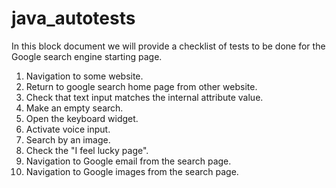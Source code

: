 # java_autotests

In this block document we will provide a checklist of tests to be done for the Google search engine starting page.

1. Navigation to some website.
2. Return to google search home page from other website.
3. Check that text input matches the internal attribute value.
4. Make an empty search.
5. Open the keyboard widget.
6. Activate voice input.
7. Search by an image.
8. Check the "I feel lucky page".
9. Navigation to Google email from the search page.
10. Navigation to Google images from the search page.
